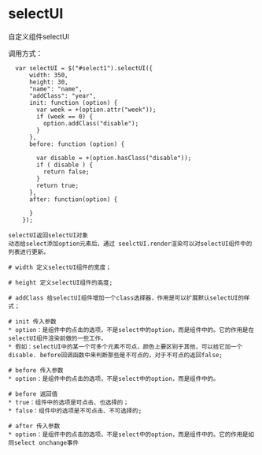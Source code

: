 # selectUI
自定义组件selectUI

调用方式：
```
  var selectUI = $("#select1").selectUI({
      width: 350,
      height: 30,
      "name": "name",
      "addClass": "year",
      init: function (option) {
        var week = +(option.attr("week"));
        if (week == 0) {
          option.addClass("disable");
        }
      },
      before: function (option) {

        var disable = +(option.hasClass("disable"));
        if ( disable ) {
          return false;
        }
        return true;
      },
      after: function(option) {

      }
    });
```    

    selectUI返回selectUI对象
    动态给select添加option元素后，通过 seelctUI.render渲染可以对selectUI组件中的列表进行更新。

    # width 定义selectUI组件的宽度；

    # height 定义selectUI组件的高度;

    # addClass 给selectUI组件增加一个class选择器，作用是可以扩展默认selectUI的样式；

    # init 传入参数
    * option：是组件中的点击的选项，不是select中的option，而是组件中的。它的作用是在selectUI组件渲染前做的一些工作，
    * 假如：selectUI中的某一个可多个元素不可点，颜色上要区别于其他，可以给它加一个disable. before回调函数中来判断那些是不可点的，对于不可点的返回false;

    # before 传入参数
    * option：是组件中的点击的选项，不是select中的option，而是组件中的。

    # before 返回值
    * true：组件中的选项是可点击、也选择的；
    * false：组件中的选项是不可点击、不可选择的;

    # after 传入参数
    * option：是组件中的点击的选项，不是select中的option，而是组件中的。它的作用是如同select onchange事件
